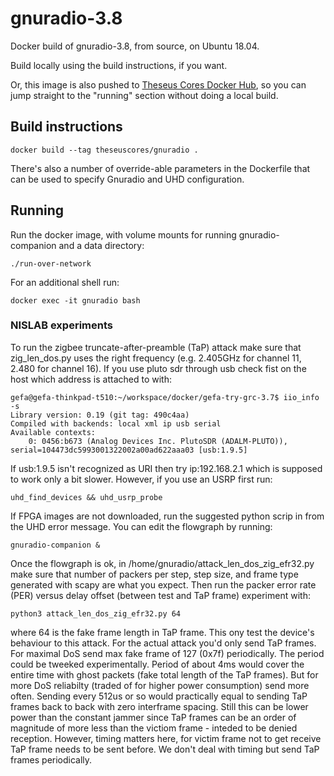 # gnuradio-3.8

Docker build of gnuradio-3.8, from source, on Ubuntu 18.04.

Build locally using the build instructions, if you want.

Or, this image is also pushed to [Theseus Cores Docker Hub](https://hub.docker.com/r/theseuscores/gnuradio),
so you can jump straight to the "running" section without doing a local build.


## Build instructions

`docker build --tag theseuscores/gnuradio .`

There's also a number of override-able parameters in the Dockerfile that
can be used to specify Gnuradio and UHD configuration.

## Running

Run the docker image, with volume mounts for running gnuradio-companion
and a data directory:

```
./run-over-network
```

For an additional shell run:

```
docker exec -it gnuradio bash
```

### NISLAB experiments

To run the zigbee truncate-after-preamble (TaP) attack make sure that
zig_len_dos.py uses the right frequency (e.g. 2.405GHz for channel 11, 
2.480 for channel 16). If you use pluto sdr through usb check fist on
the host which address is attached to with:
```
gefa@gefa-thinkpad-t510:~/workspace/docker/gefa-try-grc-3.7$ iio_info -s
Library version: 0.19 (git tag: 490c4aa)
Compiled with backends: local xml ip usb serial
Available contexts:
	0: 0456:b673 (Analog Devices Inc. PlutoSDR (ADALM-PLUTO)), serial=104473dc5993001322002a00ad622aaa03 [usb:1.9.5]
```
If usb:1.9.5 isn't recognized as URI then try ip:192.168.2.1 which 
is supposed to work only a bit slower. However, if you use an USRP
first run:
```
uhd_find_devices && uhd_usrp_probe
```
If FPGA images are not downloaded, run the suggested python scrip in
from the UHD error message. You can edit the flowgraph by running:
```
gnuradio-companion &
```
Once the flowgraph is ok, in /home/gnuradio/attack_len_dos_zig_efr32.py
make sure that number of packers per step, step size, and frame type
generated with scapy are what you expect. Then run the packer error rate
(PER) versus delay offset (between test and TaP frame) experiment with:
```
python3 attack_len_dos_zig_efr32.py 64
```
where 64 is the fake frame length in TaP frame. This ony test the device's
behaviour to this attack. For the actual attack you'd only send TaP frames.
For maximal DoS send max fake frame of 127 (0x7f) periodically. The period
could be tweeked experimentally. Period of about 4ms would cover the entire
time with ghost packets (fake total length of the TaP frames). But for more
DoS reliabilty (traded of for higher power consumption) send more often.
Sending every 512us or so would practically equal to sending TaP frames
back to back with zero interframe spacing. Still this can be lower power
than the constant jammer since TaP frames can be an order of magnitude of
more less than the victiom frame - inteded to be denied reception. However,
timing matters here, for victim frame not to get receive TaP frame needs
to be sent before. We don't deal with timing but send TaP frames periodically.

